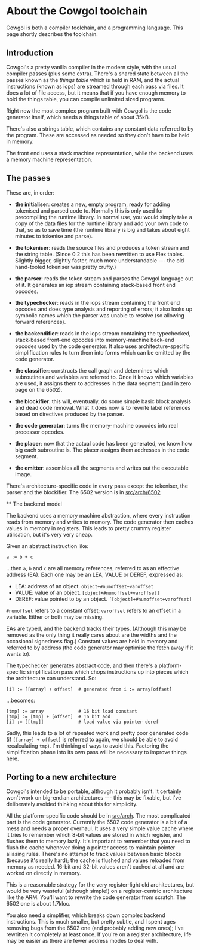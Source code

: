 About the Cowgol toolchain
==========================

Cowgol is both a compiler toolchain, and a programming language. This page
shortly describes the toolchain.

## Introduction

Cowgol's a pretty vanilla compiler in the modern style, with the usual
compiler passes (plus some extra). There's a shared state between all the
passes known as the *things table* which is held in RAM, and the actual
instructions (known as iops) are streamed through each pass via files. It
does a lot of file access, but it means that if you have enough memory to
hold the things table, you can compile unlimited sized programs.

Right now the most complex program built with Cowgol is the code generator
itself, which needs a things table of about 35kB.

There's also a strings table, which contains any constant data referred to by
the program. These are accessed as needed so they don't have to be held in
memory.

The front end uses a stack machine representation, while the backend uses a
memory machine representation.

## The passes

These are, in order:

- **the initialiser**: creates a new, empty program, ready for adding
tokenised and parsed code to. Normally this is only used for precompiling the
runtime library. In normal use, you would simply take a copy of the data
files for the runtime library and add your own code to that, so as to save
time (the runtime library is big and takes about eight minutes to tokenise
and parse).

- **the tokeniser**: reads the source files and produces a token stream and the string table. (Since 0.2 this has been rewritten to use Flex tables. Slightly bigger, slightly faster, much more understandable --- the old hand-tooled tokeniser was pretty crufty.)

- **the parser**: reads the token stream and parses the Cowgol language out of it. It generates an iop stream containing stack-based front end opcodes.

- **the typechecker**: reads in the iops stream containing the front end
opcodes and does type analysis and reporting of errors; it also looks up
symbolic names which the parser was unable to resolve (so allowing forward
references).

- **the backendifier**: reads in the iops stream containing the typechecked,
stack-based front-end opcodes into memory-machine back-end opcodes used by
the code generator. It also uses architecture-specific simplification rules
to turn them into forms which can be emitted by the code generator.

- **the classifier**: constructs the call graph and determines which
subroutines and variables are referred to. Once it knows which variables are
used, it assigns them to addresses in the data segment (and in zero page on
the 6502).

- **the blockifier**: this will, eventually, do some simple basic block
analysis and dead code removal. What it does now is to rewrite label
references based on directives produced by the parser.

- **the code generator**: turns the memory-machine opcodes into real
processor opcodes.

- **the placer**: now that the actual code has been generated, we know how
big each subroutine is. The placer assigns them addresses in the code
segment.

- **the emitter**: assembles all the segments and writes out the executable
image.

There's architecture-specific code in every pass except the tokeniser, the
parser and the blockifier. The 6502 version is in
[src/arch/6502](https://github.com/davidgiven/cowgol/tree/master/src/arch/6502)

** The backend model

The backend uses a memory machine abstraction, where every instruction reads
from memory and writes to memory. The code generator then caches values in
memory in registers. This leads to pretty crummy register utilisation, but
it's very very cheap.

Given an abstract instruction like:

```
a := b + c
```

...then `a`, `b` and `c` are all memory references, referred to as an
effective address (EA). Each one may be an LEA, VALUE or DEREF, expressed as:

- LEA: address of an object. `object+#numoffset+varoffset`
- VALUE: value of an object. `[object+#numoffset+varoffset]`
- DEREF: value pointed to by an object. `[[object]+#numoffset+varoffset]`

`#numoffset` refers to a constant offset; `varoffset` refers to an offset in a
variable. Either or both may be missing.

EAs are typed, and the backend tracks their types. (Although this may be
removed as the only thing it really cares about are the widths and the
occasional signedness flag.) Constant values are held in memory and referred
to by address (the code generator may optimise the fetch away if it wants
to).

The typechecker generates abstract code, and then there's a platform-specific simplification pass which chops instructions up into pieces which the architecture can understand. So:

```
[i] := [[array] + offset]  # generated from i := array[offset]
```

...becomes:

```
[tmp] := array             # 16 bit load constant
[tmp] := [tmp] + [offset]  # 16 bit add
[i] := [[tmp]]             # load value via pointer deref
```

Sadly, this leads to a lot of repeated work and pretty poor generated code
(if `[[array] + offset]` is referred to again, we should be able to avoid
recalculating `tmp`). I'm thinking of ways to avoid this. Factoring the
simplification phase into its own pass will be necessary to improve things
here.

## Porting to a new architecture

Cowgol's intended to be portable, although it probably isn't. It certainly
won't work on big-endian architectures --- this may be fixable, but I've
deliberately avoided thinking about this for simplicity.

All the platform-specific code should be in
[src/arch](https://github.com/davidgiven/cowgol/tree/master/src/arch).
The most complicated part is the code generator. Currently the 6502 code
generator is a bit of a mess and needs a proper overhaul. It uses a very
simple value cache where it tries to remember which 8-bit values are stored in
which register, and flushes them to memory lazily. It's important to remember
that you need to flush the cache whenever doing a pointer access to maintain
pointer aliasing rules. There's no attempt to track values between basic
blocks (because it's really hard); the cache is flushed and values reloaded
from memory as needed. 16-bit and 32-bit values aren't cached at all and are
worked on directly in memory.

This is a reasonable strategy for the very register-light old architectures,
but would be very wasteful (although simple!) on a register-centric
architecture like the ARM. You'll want to rewrite the code generator from
scratch. The 6502 one is about 1.7kloc.

You also need a simplifier, which breaks down complex backend instructions.
This is much smaller, but pretty subtle, and I spent ages removing bugs from
the 6502 one (and probably adding new ones); I've rewritten it completely at
least once. If you're on a register architecture, life may be easier as there
are fewer address modes to deal with.

